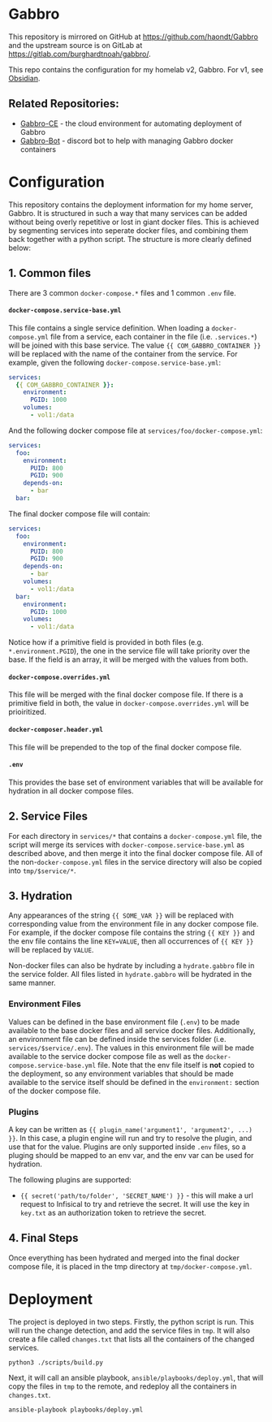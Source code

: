 # Gabbro

This repository is mirrored on GitHub at https://github.com/haondt/Gabbro and the upstream source is on GitLab at https://gitlab.com/burghardtnoah/gabbro/.

This repo contains the configuration for my homelab v2, Gabbro. For v1, see [Obsidian](https://github.com/haondt/Obsidian).

## Related Repositories:

- [Gabbro-CE](https://github.com/haondt/Gabbro-CE) - the cloud environment for automating deployment of Gabbro
- [Gabbro-Bot](https://github.com/haondt/Gabbro-Bot) - discord bot to help with managing Gabbro docker containers

# Configuration

This repository contains the deployment information for my home server, Gabbro. It is structured in such a way that many services can be added without being overly repetitive or lost in giant docker files.
This is achieved by segmenting services into seperate docker files, and combining them back together with a python script. The structure is more clearly defined below:

## 1. Common files

There are 3 common `docker-compose.*` files and 1 common `.env` file.

#### `docker-compose.service-base.yml`

This file contains a single service definition. When loading a `docker-compose.yml` file from a service, each container in the file (i.e. `.services.*`) will be joined with this base service.
The value `{{ COM_GABBRO_CONTAINER }}` will be replaced with the name of the container from the service. For example, given the following `docker-compose.service-base.yml`:

```yml
services:
  {{ COM_GABBRO_CONTAINER }}:
    environment:
      PGID: 1000
    volumes:
      - vol1:/data
```

And the following docker compose file at `services/foo/docker-compose.yml`:

```yml
services:
  foo:
    environment:
      PUID: 800
      PGID: 900
    depends-on:
      - bar
  bar:
```

The final docker compose file will contain:

```yml
services:
  foo:
    environment:
      PUID: 800
      PGID: 900
    depends-on:
      - bar
    volumes:
      - vol1:/data
  bar:
    environment:
      PGID: 1000
    volumes:
      - vol1:/data
```

Notice how if a primitive field is provided in both files (e.g. `*.environment.PGID`), the one in the service file will take priority over the base. If the field is an array, it will be merged with the values from both.

#### `docker-compose.overrides.yml`

This file will be merged with the final docker compose file. If there is a primitive field in both, the value in `docker-compose.overrides.yml` will be prioiritized.

#### `docker-composer.header.yml`

This file will be prepended to the top of the final docker compose file.

#### `.env`

This provides the base set of environment variables that will be available for hydration in all docker compose files.


## 2. Service Files

For each directory in `services/*` that contains a `docker-compose.yml` file, the script will merge its services with `docker-compose.service-base.yml` as described above, and then merge it into the final docker compose file.
All of the non-`docker-compose.yml` files in the service directory will also be copied into `tmp/$service/*`.

## 3. Hydration

Any appearances of the string `{{ SOME_VAR }}` will be replaced with corresponding value from the environment file in any docker compose file. For example, if the docker compose file contains the string `{{ KEY }}` and the env file contains the line `KEY=VALUE`, then all occurrences of `{{ KEY }}` will be replaced by `VALUE`.

Non-docker files can also be hydrate by including a `hydrate.gabbro` file in the service folder. All files listed in `hydrate.gabbro` will be hydrated in the same manner.

### Environment Files

Values can be defined in the base environment file (`.env`) to be made available to the base docker files and all service docker files. Additionally, an environment file can be defined inside the services folder
(i.e. `services/$service/.env`). The values in this environment file will be made available to the service docker compose file as well as the `docker-compose.service-base.yml` file. Note that the env file itself is **not**
copied to the deployment, so any environment variables that should be made available to the service itself should be defined in the `environment:` section of the docker compose file.

### Plugins

A key can be written as `{{ plugin_name('argument1', 'argument2', ...) }}`. In this case, a plugin engine will run and try to resolve the plugin, and use that for the value. Plugins are only supported inside `.env` files,
so a pluging should be mapped to an env var, and the env var can be used for hydration.

The following plugins are supported:
- `{{ secret('path/to/folder', 'SECRET_NAME') }}` - this will make a url request to Infisical to try and retrieve the secret. It will use the key in `key.txt` as an authorization token to retrieve the secret.


## 4. Final Steps

Once everything has been hydrated and merged into the final docker compose file, it is placed in the tmp directory at `tmp/docker-compose.yml`.

# Deployment

The project is deployed in two steps. Firstly, the python script is run. This will run the change detection, and add the service files in `tmp`.
It will also create a file called `changes.txt` that lists all the containers of the changed services.

```shell
python3 ./scripts/build.py
```

Next, it will call an ansible playbook, `ansible/playbooks/deploy.yml`, that will copy the files in `tmp` to the remote, and redeploy all the containers in `changes.txt`.

```shell
ansible-playbook playbooks/deploy.yml
```
